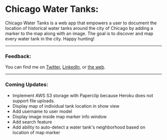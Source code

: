 # Chicago Water Tanks:

Chicago Water Tanks is a web app that empowers a user to document the location of historical water tanks around the city of Chicago by adding a marker to the map along with an image. The goal is to discover and map every water tank in the city. Happy hunting!

---

### Feedback:

You can find me on [Twitter](https://twitter.com/loudmouse312), [LinkedIn](https://www.linkedin.com/in/nolanneeley/), or [the web](http://loudmouse.xyz/).

---

### Coming Updates:
* Implement AWS S3 storage with Paperclip because Heroku does not support file uploads.
* Display map of individual tank location in show view
* Add username to user model
* Display image inside map marker info window
* Add search feature
* Add ability to auto-detect a water tank's neighborhood based on location of map marker
